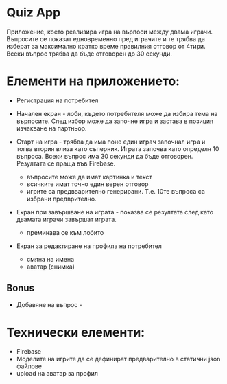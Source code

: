 # Quiz App

Приложение, което реализира игра на върпоси между двама играчи. Въпросите се показат едновременно пред играчите и те трябва да изберат за максимално кратко време правилния отговор от 4тири. Всеки въпрос трябва да бъде отговорен до 30 секунди. 

# Елементи на приложението:

* Регистрация на потребител
* Начален екран - лоби, където потребителя може да избира тема на върпосите. След избор може да започне игра и застава в позиция изчакване на партньор.

* Старт на игра - трябва да има поне един играч започнал игра и тогва втория влиза като съперник. Играта започва като определя 10 въпроса. 
Всеки въпрос има 30 секунди да бъде отговорен. Резултата се праща във Firebase.
    - въпросите може да имат картинка и текст 
    - всичките имат точно един верен отговор 
    - игрите са предвварително генерирани. Т.е. 10те въпроса са избрани предврително.
    
 
* Екран при завършване на играта - показва се резултата след като двамата играчи завършат играта.
    - преминава се към лобито
* Екран за редактиране на профила на потребител
    - смяна на имена
    - аватар (снимка)

## Bonus

* Добавяне на въпрос -  

# Технически елементи:
* Firebase
* Моделите на игрите да се дефинират предварително в статични json файлове
* upload на аватар за профил
